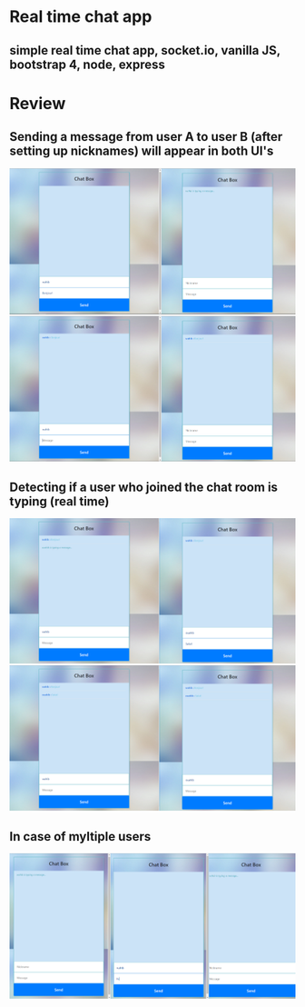 # Real time chat app
## simple real time chat app, socket.io, vanilla JS, bootstrap 4, node, express

# Review

## Sending a message from user A to user B (after setting up nicknames) will appear in both UI's
![](/review/1.png)
![](review/2.png)
## Detecting if a user who joined the chat room is typing (real time)
![](review/3.png)
![](review/4.png)
## In case of myltiple users
![](review/5.png)
